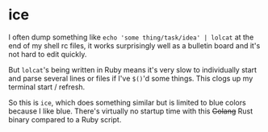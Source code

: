 # ice

I often dump something like `echo 'some thing/task/idea' | lolcat` at the end of my shell rc files,
it works surprisingly well as a bulletin board and it's not hard to edit quickly.

But `lolcat`'s being written in Ruby means it's very slow to individually start and
parse several lines or files if I've `$()`'d some things. This clogs up my terminal start / refresh.

So this is `ice`, which does something similar but is limited to blue colors because I like blue. 
There's virtually no startup time with this ~~Golang~~ Rust binary compared to a Ruby script.
